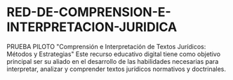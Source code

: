 # RED-DE-COMPRENSION-E-INTERPRETACION-JURIDICA
PRUEBA PILOTO "Comprensión e Interpretación de Textos Jurídicos: Métodos y Estrategias" Este recurso educativo digital tiene como objetivo principal ser su aliado en el desarrollo de las habilidades necesarias para interpretar, analizar y comprender textos jurídicos normativos y doctrinales. 
